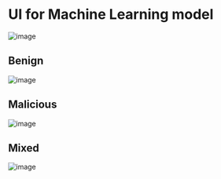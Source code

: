 # UI for Machine Learning model

![image](https://github.com/TaliaSeada/UI_cyber/assets/78349342/1f14dfd0-8552-4bc0-8cac-aba8075e4d55)

## Benign
![image](https://github.com/TaliaSeada/UI_cyber/assets/78349342/ebb91fff-658e-4167-afdf-a4c0d2e26c76)

## Malicious
![image](https://github.com/TaliaSeada/UI_cyber/assets/78349342/23589f90-5b69-448d-80bb-dd0321e26326)

## Mixed
![image](https://github.com/TaliaSeada/UI_cyber/assets/78349342/8767c0b2-3848-458d-8f4b-c09fe8c90bdb)
